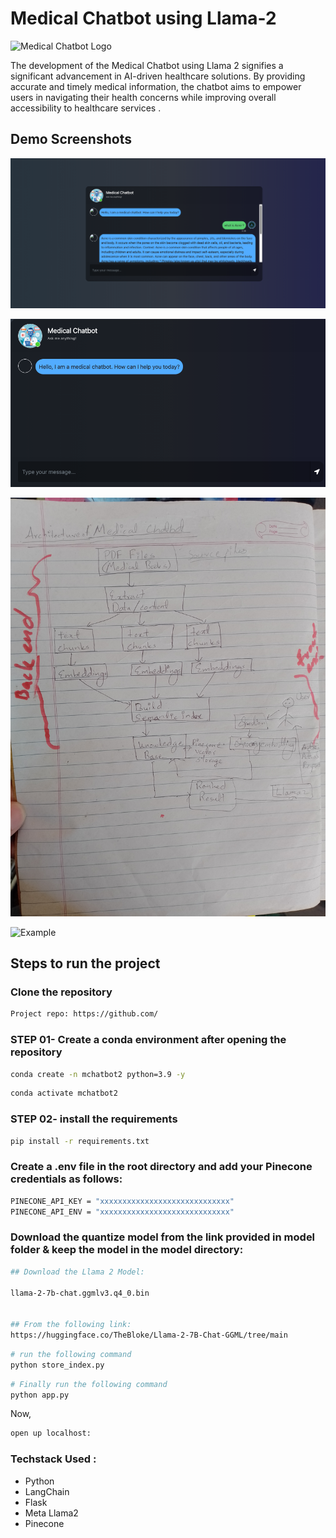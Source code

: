 # Medical Chatbot using Llama-2 

![Medical Chatbot Logo](images/logo.png)

The development of the Medical Chatbot using Llama 2 signifies a significant advancement in AI-driven healthcare solutions. By providing accurate and timely medical information, the chatbot aims to empower users in navigating their health concerns while improving overall accessibility to healthcare services . 

## Demo Screenshots
<!-- Basic image -->
![Screenshot](images/screenshot.png)

<!-- Image with alt text and title -->
![Chat Interface](images/interface.png "Medical Chatbot Interface")

<!-- Image with relative path -->
![Architecture](./images/architecture.png)

<!-- Image with absolute URL -->
![Example](https://example.com/images/medical-bot.png)


## Steps to run the project 

### Clone the repository 

```bash
Project repo: https://github.com/
```
### STEP 01- Create a conda environment after opening the repository

```bash  
conda create -n mchatbot2 python=3.9 -y   
```

```bash
conda activate mchatbot2  
```
### STEP 02- install the requirements

```bash
pip install -r requirements.txt   
```

### Create a .env file in the root directory and add your Pinecone credentials as follows:

```bash
PINECONE_API_KEY = "xxxxxxxxxxxxxxxxxxxxxxxxxxxxx"
PINECONE_API_ENV = "xxxxxxxxxxxxxxxxxxxxxxxxxxxxx"
```

### Download the quantize model from the link provided in model folder & keep the model in the model directory:

```bash
## Download the Llama 2 Model:

llama-2-7b-chat.ggmlv3.q4_0.bin


## From the following link:
https://huggingface.co/TheBloke/Llama-2-7B-Chat-GGML/tree/main
```

```bash
# run the following command
python store_index.py
```

```bash
# Finally run the following command
python app.py
```
Now, 

```bash
open up localhost:
```

### Techstack Used : 

- Python
- LangChain
- Flask
- Meta Llama2
- Pinecone




